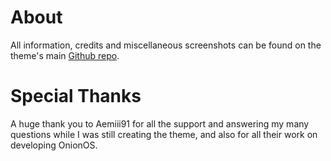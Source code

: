 # About

All information, credits and miscellaneous screenshots can be found on the theme's main [Github repo](https://github.com/antonlabz/KantOS/tree/main).

# Special Thanks

A huge thank you to Aemiii91 for all the support and answering my many questions while I was still creating the theme, and also for all their work on developing OnionOS.